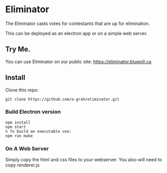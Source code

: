 # Eliminator

The Eliminator casts votes for contestants that are up for elimination.

This can be deployed as an electron app or on a simple web server.

## Try Me.

You can use Eliminator on our public site:  https://eliminator.bluepill.ca


## Install

Clone this repo: 

    git clone https://github.com/a-grah/eliminator.git

### Build Electron version

    npm install
    npm start
    % To build an executable use:
    npm run make

### On A Web Server

Simply copy the html and css files to your webserver.  You also will need to copy renderer.js
